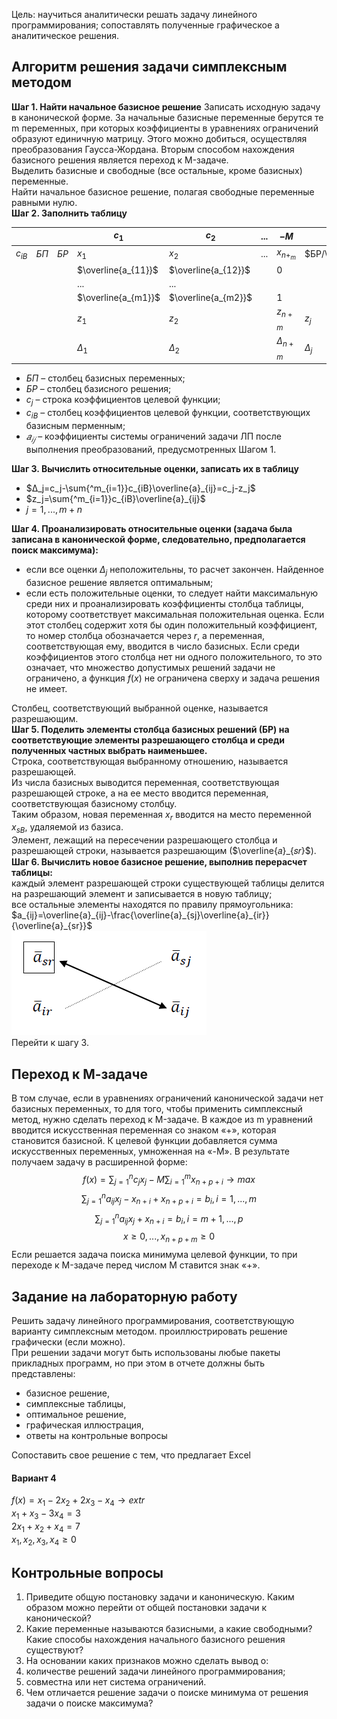 Цель: научиться аналитически решать задачу линейного программирования; сопоставлять полученные графическое а аналитическое решения.  
## Алгоритм решения задачи симплексным методом
**Шаг 1. Найти начальное базисное решение**
Записать исходную задачу в канонической форме. За начальные базисные переменные берутся те m переменных, при которых коэффициенты в уравнениях ограничений образуют единичную матрицу. Этого можно добиться, осуществляя преобразования Гаусса-Жордана. Вторым способом нахождения базисного решения является переход к M-задаче.  
Выделить базисные и свободные (все остальные, кроме базисных) переменные.  
Найти начальное базисное решение, полагая свободные переменные равными нулю.  
**Шаг 2. Заполнить таблицу**

|          |      |      | $c_1$               | $c_2$               | ... | $-M$       | $c_j$                  |
| -------- | ---- | ---- | ------------------- | ------------------- | --- | ---------- | ---------------------- |
| $c_{iB}$ | $БП$ | $БР$ | $x_1$               | $x_2$               | ... | $x_{n+_m}$ | $БР/\overline{a_{ir}}$ |
|          |      |      | $\overline{a_{11}}$ | $\overline{a_{12}}$ |     | 0          |                        |
|          |      |      | ...                 | ...                 |     |            |                        |
|          |      |      | $\overline{a_{m1}}$ | $\overline{a_{m2}}$ |     | 1          |                        |
|          |      |      | $z_1$               | $z_2$               |     | $z_{n+m}$  | $z_j$                  |
|          |      |      | $Δ_1$               | $Δ_2$               |     | $Δ_{n+m}$  | $Δ_j$                  |
  
- $БП$ – столбец базисных переменных;
- $БР$ – столбец базисного решения;
- $c_j$ – строка коэффициентов целевой функции;
- $c_{iB}$ – столбец коэффициентов целевой функции, соответствующих базисным перменным;
- $𝑎_{𝑖𝑗}$ – коэффициенты системы ограничений задачи ЛП после выполнения преобразований, предусмотренных Шагом 1.
  
**Шаг 3. Вычислить относительные оценки, записать их в таблицу**  
- $Δ_j=c_j-\sum{^m_{i=1}}c_{iB}\overline{a}_{ij}=c_j-z_j$
- $z_j=\sum{^m_{i=1}}c_{iB}\overline{a}_{ij}$
- $j=1,...,m+n$
  
**Шаг 4. Проанализировать относительные оценки (задача была записана в канонической форме, следовательно, предполагается поиск максимума):**
- если все оценки $Δ_j$ неположительны, то расчет закончен. Найденное базисное решение является оптимальным;
- если есть положительные оценки, то следует найти максимальную среди них и проанализировать коэффициенты столбца таблицы, которому соответствует максимальная положительная оценка. Если этот столбец содержит хотя бы один положительный коэффициент, то номер столбца обозначается через $r$, а переменная, соответствующая ему, вводится в число базисных. Если среди коэффициентов этого столбца нет ни одного положительного, то это означает, что множество допустимых решений задачи не ограничено, а функция $f(x)$ не ограничена сверху и задача решения не имеет.
  
Столбец, соответствующий выбранной оценке, называется разрешающим.  
**Шаг 5. Поделить элементы столбца базисных решений (БР) на соответствующие элементы разрешающего столбца и среди полученных частных выбрать наименьшее.**  
Строка, соответствующая выбранному отношению, называется разрешающей.  
Из числа базисных выводится переменная, соответствующая разрешающей строке, а на ее место вводится переменная, соответствующая базисному столбцу.  
Таким образом, новая переменная $x_r$ вводится на место переменной $x_{sB}$, удаляемой из базиса.  
Элемент, лежащий на пересечении разрешающего столбца и разрешающей строки, называется разрешающим ($\overline{𝑎}_{𝑠𝑟}$).  
**Шаг 6. Вычислить новое базисное решение, выполнив перерасчет таблицы:**  
каждый элемент разрешающей строки существующей таблицы делится на разрешающий элемент и записывается в новую таблицу;  
все остальные элементы находятся по правилу прямоугольника: $a_{ij}=\overline{a}_{ij}-\frac{\overline{a}_{sj}\overline{a}_{ir}}{\overline{a}_{sr}}$  
![Правило многоугольника](../../Pictures/ЛБ02_01.%20Правило%20многоугольника.png)  
Перейти к шагу 3.
## Переход к М-задаче
В том случае, если в уравнениях ограничений канонической задачи нет базисных переменных, то для того, чтобы применить симплексный метод, нужно сделать переход к M-задаче. В каждое из m уравнений вводится искусственная переменная со знаком «+», которая становится базисной. К целевой функции добавляется сумма искусственных переменных, умноженная на «-M». В результате получаем задачу в расширенной форме:  
$$f(x)=\sum{^n_{j=1}}c_jx_j-M\sum{^m_{i=1}x_{n+p+i}\rightarrow max}$$$$\sum{^n_{j=1}}a_{ij}x_j-x_{n+i}+x_{n+p+i}=b_i, i=1,...,m$$
$$\sum{^n_{j=1}}a_{ij}x_j+x_{n+i}=b_i, i=m+1,...,p$$
$$x≥0,...,x_{n+p+m}≥0$$
Если решается задача поиска минимума целевой функции, то при переходе к M-задаче перед числом M ставится знак «+».
## Задание на лабораторную работу
Решить задачу линейного программирования, соответствующую варианту симплексным методом. проиллюстрировать решение графически (если можно).  
При решении задачи могут быть использованы любые пакеты прикладных программ, но при этом в отчете должны быть представлены:
- базисное решение,
- симплексные таблицы,
- оптимальное решение,
- графическая иллюстрация,
- ответы на контрольные вопросы
  
Сопоставить свое решение с тем, что предлагает Excel
#### Вариант 4
$f(x)=x_1-2x_2+2x_3-x_4\rightarrow extr$  
$x_1+x_3-3x_4=3$  
$2x_1+x_2+x_4=7$  
$x_1,x_2,x_3,x_4≥0$  
## Контрольные вопросы
1. Приведите общую постановку задачи и каноническую. Каким образом можно перейти от общей постановки задачи к канонической?
2. Какие переменные называются базисными, а какие свободными? Какие способы нахождения начального базисного решения существуют?
3. На основании каких признаков можно сделать вывод о:
4. количестве решений задачи линейного программирования;
5. совместна или нет система ограничений.
6. Чем отличается решение задачи о поиске минимума от решения задачи о поиске максимума?